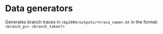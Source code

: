 # Data generators

Generates branch traces in `cbp2004/outputs/<trace_name>.bt` in the format:
`<branch_pc> <branch_taken?>`
